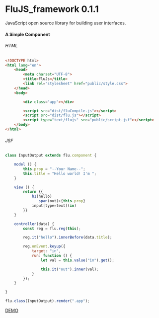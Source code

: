 # FluJS_framework 0.1.1 

JavaScript open source library for building user interfaces.

#### A Simple Component

###### HTML
```html
<!DOCTYPE html>
<html lang="en">
    <head>
        <meta charset="UTF-8">
        <title>FluJs</title>
        <link rel="stylesheet" href="public/style.css">
    </head>
    <body>

        <div class="app"></div>

        <script src="dist/fluCompile.js"></script>
        <script src="dist/flu.js"></script>
        <script type="text/flujs" src="public/script.jsf"></script>
    </body>
</html>
```
###### JSF
```javascript
class InputOutput extends flu.component {

    model () {
        this.prop = "--Your Name--";
        this.title = "Hello world! I'm ";
    }

    view () {
        return {{
            h1(hello)
               span(out)>{this.prop}
            input[type=text](in)
        }}
    }

    controller(data) {
        const reg = flu.reg(this);

        reg.it("hello").innerBefore(data.title); 

        reg.onEvent.keyup({
            target: "in",
            run: function () {
                let val = this.value("in").get();

                this.it("out").inner(val);
            }
        });
    }

}

flu.class(InputOutput).render(".app");
```

[DEMO](https://philippzhulev.github.io/FluJS_framework/)

